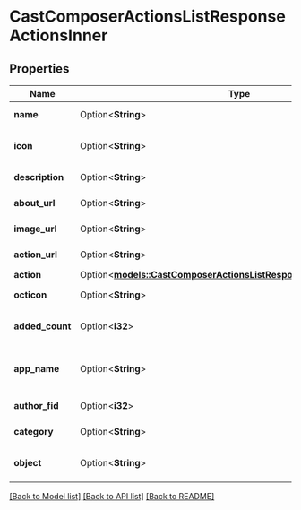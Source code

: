 # CastComposerActionsListResponseActionsInner

## Properties

Name | Type | Description | Notes
------------ | ------------- | ------------- | -------------
**name** | Option<**String**> | The name of the action. | [optional]
**icon** | Option<**String**> | The icon representing the action. | [optional]
**description** | Option<**String**> | A brief description of the action. | [optional]
**about_url** | Option<**String**> | URL to learn more about the action. | [optional]
**image_url** | Option<**String**> | URL of the action's image. | [optional]
**action_url** | Option<**String**> | URL to perform the action. | [optional]
**action** | Option<[**models::CastComposerActionsListResponseActionsInnerAction**](CastComposerActionsListResponse_actions_inner_action.md)> |  | [optional]
**octicon** | Option<**String**> | Icon name for the action. | [optional]
**added_count** | Option<**i32**> | Number of times the action has been added. | [optional]
**app_name** | Option<**String**> | Name of the application providing the action. | [optional]
**author_fid** | Option<**i32**> | Author's Farcaster ID. | [optional]
**category** | Option<**String**> | Category of the action. | [optional]
**object** | Option<**String**> | Object type, which is \"composer_action\". | [optional]

[[Back to Model list]](../README.md#documentation-for-models) [[Back to API list]](../README.md#documentation-for-api-endpoints) [[Back to README]](../README.md)



